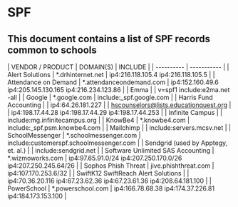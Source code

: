 # SPF

## This document contains a list of SPF records common to schools

| VENDOR / PRODUCT | DOMAIN(S) | INCLUDE |
| ---------- | ----------- |
| Alert Solutions | *.drhinternet.net | ip4:216.118.105.4 ip4:216.118.105.5 |
| Attendance on Demand | *.attendanceondemand.com | ip4:152.160.49.6 ip4:205.145.130.165 ip4:216.234.123.86 |
| Emma |  | v=spf1 include:e2ma.net -all |
| Google | *.google.com | include:_spf.google.com |
| Harris Fund Accounting |  | ip4:64.26.181.227 |
| hscounselors@lists.educationquest.org |  | ip4:198.17.44.28 ip4:198.17.44.29 ip4:198.17.44.253 |
| Infinite Campus	|  | include:mg.infinitecampus.org |
| KnowBe4 | *.knowbe4.com | include:_spf.psm.knowbe4.com |
| Mailchimp	|  | include:servers.mcsv.net |
| SchoolMessenger | *.schoolmessenger.com | include:customerspf.schoolmessenger.com |
| Sendgrid (used by Apptegy, et. al.) |  | include:sendgrid.net |
| Software Unlimited SAS Accounting | *.wizmoworks.com | ip4:97.65.91.0/24 ip4:207.250.170.0/26 ip4:207.250.245.64/26 |
| Sophos Phish Threat | jive.phishthreat.com | ip4:107.170.253.6/32 |
| SwiftK12 SwiftReach Alert Solutions |  | ip4:70.36.20.116 ip4:67.23.62.36 ip4:67.23.61.36 ip4:208.64.181.100 |
| PowerSchool |	*.powerschool.com	| ip4:166.78.68.38 ip4:174.37.226.81 ip4:184.173.153.100 |
